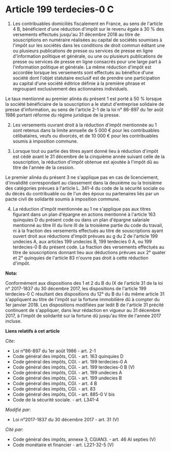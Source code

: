# Article 199 terdecies-0 C

1. Les contribuables domiciliés fiscalement en France, au sens de l'article 4 B, bénéficient d'une réduction d'impôt sur le
revenu égale à 30 % des versements effectués jusqu'au 31 décembre 2018 au titre de souscriptions en numéraire réalisées au
capital de sociétés soumises à l'impôt sur les sociétés dans les conditions de droit commun éditant une ou plusieurs
publications de presse ou services de presse en ligne d'information politique et générale, ou une ou plusieurs publications
de presse ou services de presse en ligne consacrés pour une large part à l'information politique et générale. La même
réduction d'impôt est accordée lorsque les versements sont effectués au bénéfice d'une société dont l'objet statutaire
exclusif est de prendre une participation au capital d'une société éditrice définie à la première phrase et regroupant
exclusivement des actionnaires individuels.

Le taux mentionné au premier alinéa du présent 1 est porté à 50 % lorsque la société bénéficiaire de la souscription a le
statut d'entreprise solidaire de presse d'information, au sens de l'article 2-1 de la loi n° 86-897 du 1er août 1986 portant
réforme du régime juridique de la presse.

2. Les versements ouvrant droit à la réduction d'impôt mentionnée au 1 sont retenus dans la limite annuelle de 5 000 € pour
les contribuables célibataires, veufs ou divorcés, et de 10 000 € pour les contribuables soumis à imposition commune.

3. Lorsque tout ou partie des titres ayant donné lieu à réduction d'impôt est cédé avant le 31 décembre de la cinquième année
suivant celle de la souscription, la réduction d'impôt obtenue est ajoutée à l'impôt dû au titre de l'année de la cession.

Le premier alinéa du présent 3 ne s'applique pas en cas de licenciement, d'invalidité correspondant au classement dans la
deuxième ou la troisième des catégories prévues à l'article L. 341-4 du code de la sécurité sociale ou du décès du
contribuable ou de l'un des époux ou partenaires liés par un pacte civil de solidarité soumis à imposition commune.

4. La réduction d'impôt mentionnée au 1 ne s'applique pas aux titres figurant dans un plan d'épargne en actions mentionné à
l'article 163 quinquies D du présent code ou dans un plan d'épargne salariale mentionné au titre III du livre III de la
troisième partie du code du travail, ni à la fraction des versements effectués au titre de souscriptions ayant ouvert droit
aux réductions d'impôt prévues au g du 2 de l'article 199 undecies A, aux articles 199 undecies B,  199 terdecies 0 A, ou 199
terdecies-0 B du présent code. La fraction des versements effectués au titre de souscriptions donnant lieu aux déductions
prévues aux 2° quater et 2° quinquies de l'article 83 n'ouvre pas droit à cette réduction d'impôt.

**Nota:**

Conformément aux dispositions des 1 et 2 du B du IX de l'article 31 de la loi n° 2017-1837 du 30 décembre 2017, les
dispositions de l'article 199 terdecies-0 C résultant des dispositions du 12° du B du I du même article 31 s'appliquent au
titre de l'impôt sur la fortune immobilière dû à compter du 1er janvier 2018. Les dispositions modifiées par ledit B de
l'article 31 précité continuent de s'appliquer, dans leur rédaction en vigueur au 31 décembre 2017, à l'impôt de solidarité
sur la fortune dû jusqu'au titre de l'année 2017 incluse.

**Liens relatifs à cet article**

_Cite_:

  - Loi n°86-897 du 1er août 1986 - art. 2-1
  - Code général des impôts, CGI. - art. 163 quinquies D
  - Code général des impôts, CGI. - art. 199 terdecies-0 A
  - Code général des impôts, CGI. - art. 199 terdecies-0 B (V)
  - Code général des impôts, CGI. - art. 199 undecies A
  - Code général des impôts, CGI. - art. 199 undecies B
  - Code général des impôts, CGI. - art. 4 B
  - Code général des impôts, CGI. - art. 83
  - Code général des impôts, CGI. - art. 885-0 V bis
  - Code de la sécurité sociale. - art. L341-4

_Modifié par_:

  - Loi n°2017-1837 du 30 décembre 2017 - art. 31 (V)

_Cité par_:

  - Code général des impôts, annexe 3, CGIAN3. - art. 46 AI septies (V)
  - Code monétaire et financier - art. L221-32-5 (V)
